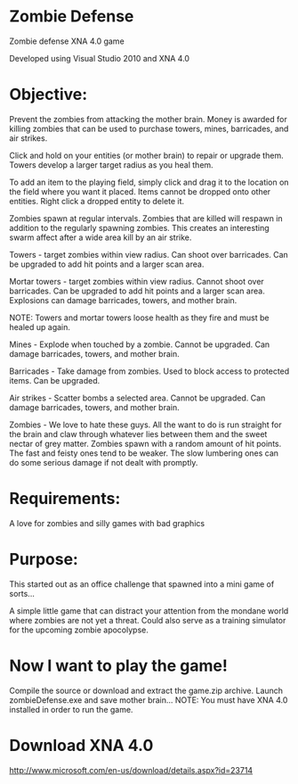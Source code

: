 Zombie Defense
==============

Zombie defense XNA 4.0 game

Developed using Visual Studio 2010 and XNA 4.0

Objective:
==========
Prevent the zombies from attacking the mother brain. Money is awarded for killing zombies that can be used to purchase 
towers, mines, barricades, and air strikes. 

Click and hold on your entities (or mother brain) to repair or upgrade them. 
Towers develop a larger target radius as you heal them.

To add an item to the playing field, simply click and drag it to the location on the field where you want it placed. 
Items cannot be dropped onto other entities. 
Right click a dropped entity to delete it.

Zombies spawn at regular intervals. Zombies that are killed will respawn in addition to the regularly spawning zombies. 
This creates an interesting swarm affect after a wide area kill by an air strike.

Towers - target zombies within view radius. Can shoot over barricades. Can be upgraded to add hit points and a larger scan area.

Mortar towers - target zombies within view radius. Cannot shoot over barricades. Can be upgraded to add hit points and a larger scan area. Explosions can damage barricades, towers, and mother brain. 

NOTE: Towers and mortar towers loose health as they fire and must be healed up again.

Mines - Explode when touched by a zombie. Cannot be upgraded. Can damage barricades, towers, and mother brain.

Barricades - Take damage from zombies. Used to block access to protected items. Can be upgraded.

Air strikes - Scatter bombs a selected area. Cannot be upgraded. Can damage barricades, towers, and mother brain.

Zombies - We love to hate these guys. All the want to do is run straight for the brain and claw through whatever lies between them and the sweet nectar of grey matter. Zombies spawn with a random amount of hit points. The fast and feisty ones tend to be weaker. The slow lumbering ones can do some serious damage if not dealt with promptly.

Requirements:
=============
A love for zombies and silly games with bad graphics

Purpose:
========
This started out as an office challenge that spawned into a mini game of sorts...

A simple little game that can distract your attention from the mondane world where zombies are not yet a threat. 
Could also serve as a training simulator for the upcoming zombie apocolypse. 

Now I want to play the game!
============================
Compile the source or download and extract the game.zip archive. Launch zombieDefense.exe and save mother brain...
NOTE: You must have XNA 4.0 installed in order to run the game.

Download XNA 4.0
================
http://www.microsoft.com/en-us/download/details.aspx?id=23714

